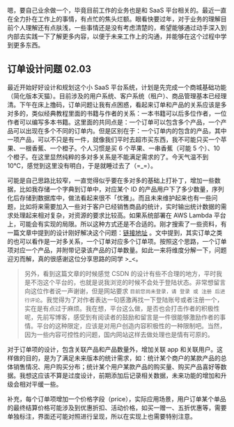嗯，要自己业余做一个，毕竟目前工作的业务也是和 SaaS 平台相关的。最近一直在全力扑在工作上的事情，有点忙的焦头烂额。眼看快要过年，对于业务的理解目前个人理解还有点肤浅，一些事情还是没有考虑清楚的，希望能够通过动手深入到内部去实践一下了解更多内容，以便于未来工作上的沟通，并能够在这个过程中学到更多东西。

## 订单设计问题 02.03

最近开始好好设计和规划这个小 SaaS 平台系统，计划是先完成一个商城基础功能（简化版本天猫）。目前涉及的用户系统、客户系统（租户）、商品管理基本已经理清。下午在床上撸码，订单问题让我有点困惑，看起来订单和产品的关系应该是多对多的，类似经典教程里面的书籍与作者的关系：一本书籍可以后多位作者，一位作者可以编写多本书籍。这里面的共同点是：一个订单可以包含多个产品，一个产品可以出现在多个不同的订单内。但是区别在于：一个订单内的包含的产品，其中一项产品，可以不只是有一件，就像我们平时去超市买东西，我不可能只买一个苹果、一根香蕉、一个橙子。个人习惯是买 6 个苹果、一串香蕉（可能 5 个）、10 个橙子。在这里显然纯粹的多对多关系是不能满足需求的了。今天气温不到 10℃，感觉到这里没有明白，于是就睡过去了（=_=）。

可能是自己思路比较窄，一直觉得似乎要在多对多的基础上打补丁，增加一些数据，比如我存储一个字典到订单中，对应某个 ID 的产品用户下了多少数量，序列化后存储到数据库中，做法看起来很不「优雅」。而且未来维护起来也有一些问题，比如将来需要加入一些对于客户已经销售商品的统计，实时输出统计数据的需求处理起来相对复杂，对资源的要求比较高。如果系统部署在 AWS Lambda 平台上，可能会有实现的局限。所以这种方式还是不合适的。刚才搜索了一些资料，有一篇文章中提到的设计刚好解决这个问题：[链接地址](http://blog.csdn.net/cocosstudio/article/details/72654928) 。文中提到，其实订单之类的也可以看作是一对多关系，一个订单对应多个订单项。按照这个思路，一个订单项对应一个产品，并附带记录该产品的订单数量。如此一来将维度分解一下，问题迎刃而解，真的很感谢这位分享思路的同学 >_<。

> 另外，看到这篇文章的时候感觉 CSDN 的设计有些不合理的地方，平时我是不泡这个平台的，也就是说我浏览的时候不会处于登陆状态。非常想留言向这位作者说一声谢谢，但是网站要求 `目前您尚未登录，请 登录 或 注册 后进行评论`。我觉得为了对作者表达一句感激再找一下登陆账号或者注册一个，实在是有点过于麻烦。我在想，平台这么做，是否也会打击作者的积极性呢，先前写博客，感受到有阅读者的鼓励和留言是一件很能够激励作者的事情。平台的这种限定，应该是对用户创造内容积极性的一种限制吧。当然，因为一些内容可控性的问题，国内网站这样去做处理也是情有可原的。

对于订单项的设计，包含关联产品和产品数量外，增加关联 app 和关联用户。这样做的目的，是为了满足未来版本的统计需求，如：统计某个商户的某款产品的总体销售情况、用户购买分布；统计某个用户某款产品的购买量、购买产品喜好等数据。我想这应该不算是过度设计，前期添加后记录相关数据，未来功能的增加和升级会相对平缓一些。

补充，每个订单项增加一个价格字段（price），实际应用场景，用户订单某个单品的最终结算价格可能涉及到优惠折扣、活动价格，如买一赠一、五折优惠等，需要单独标注，界面还可能对照进行呈现，所以在实现上也需要特别注意。